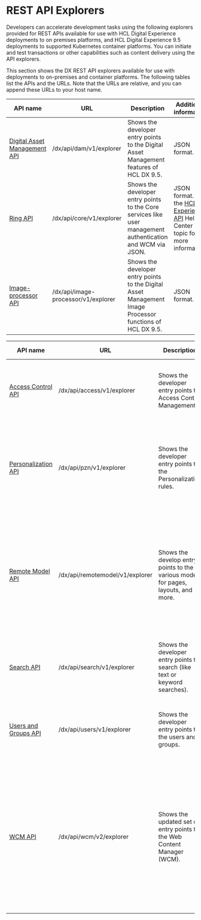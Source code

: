 # REST API Explorers

Developers can accelerate development tasks using the following explorers provided for REST APIs available for use with HCL Digital Experience deployments to on premises platforms, and HCL Digital Experience 9.5 deployments to supported Kubernetes container platforms. You can initiate and test transactions or other capabilities such as content delivery using the API explorers.

This section shows the DX REST API explorers available for use with deployments to on-premises and container platforms. The following tables list the APIs and the URLs. Note that the URLs are relative, and you can append these URLs to your host name.

|API name|URL|Description|Additional information|
|--------|---|-----------|----------------------|
|[Digital Asset Management API](https://opensource.hcltechsw.com/experience-api-documentation/dam-api/)|/dx/api/dam/v1/explorer|Shows the developer entry points to the Digital Asset Management features of HCL DX 9.5.|JSON format.|
|[Ring API](https://opensource.hcltechsw.com/experience-api-documentation/ring-api/)|/dx/api/core/v1/explorer|Shows the developer entry points to the Core services like user management authentication and WCM via JSON.|JSON format. See the [HCL Experience API](../hcl_experience_api/index.md) Help Center topic for more information.|
|[Image-processor API](https://opensource.hcltechsw.com/experience-api-documentation/image-processor-api/)|/dx/api/image-processor/v1/explorer|Shows the developer entry points to the Digital Asset Management Image Processor functions of HCL DX 9.5.|JSON format.|

|API name|URL|Description|Additional information|
|--------|---|-----------|----------------------|
|[Access Control API](https://opensource.hcltechsw.com/experience-api-documentation/access-api/)|/dx/api/access/v1/explorer|Shows the developer entry points to Access Control Management.|Atom XML format. See the [Portal Access Control REST API](../portal_access_control_interfaces/pacrestapi.md) Help Center topic for more information.|
|[Personalization API](https://opensource.hcltechsw.com/experience-api-documentation/pzn-api/)|/dx/api/pzn/v1/explorer|Shows the developer entry points to the Personalization rules.|JSON format. Currently in beta stage as support for more rules are added. See the [HCL Digital Experience Personalization](../../../manage_content/pzn/index.md) Help Center topic for more information.|
|[Remote Model API](https://opensource.hcltechsw.com/experience-api-documentation/remotemodel-api/)|/dx/api/remotemodel/v1/explorer|Shows the develop entry points to the various models for pages, layouts, and more.|Atom XML format. Support for more endpoints are planned in upcoming releases. See the [Digital Experience Portal Remote Model REST API Explorer](../model_spi/remote_model_rest_api.md) Help Center topic for more information.|
|[Search API](https://opensource.hcltechsw.com/experience-api-documentation/search-api/)|/dx/api/search/v1/explorer|Shows the developer entry points to search (like text or keyword searches).|Atom XML format. See the [Search REST API specification](../../../build_sites/search/search-rest-api/index.md) Help Center topic for more information.|
|[Users and Groups API](https://opensource.hcltechsw.com/experience-api-documentation/users-api/)|/dx/api/users/v1/explorer|Shows the developer entry points to the users and groups.|Atom XML format. See the [Remote REST service for PUMA](../puma_spi/remote_rest_service_for_puma/index.md) Help Center topic for more information.|
|[WCM API](https://opensource.hcltechsw.com/experience-api-documentation/wcm-api/)|/dx/api/wcm/v2/explorer|Shows the updated set of entry points to the Web Content Manager (WCM).|JSON format. See the [REST service for Web Content Manager](../../../manage_content/wcm_development/wcm_rest/index.md) Help Center topic for information about V1 APIs. The V2 APIs are available and out of beta starting CF217. See [Getting started with the REST service for Web Content Manager V2](../../../manage_content/wcm_development/wcm_rest_v2/wcm_rest_v2_starting.md) for more information.<br> |





